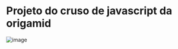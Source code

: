 # Projeto do cruso de javascript da origamid
![image](https://user-images.githubusercontent.com/80367725/199636402-3285e139-46c2-4973-bad7-91277473a474.png)
